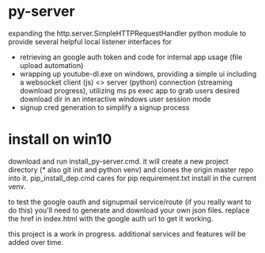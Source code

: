 # py-server

expanding the http.server.SimpleHTTPRequestHandler python module to provide several helpful local listener interfaces for
- retrieving an google auth token and code for internal app usage (file upload automation)
- wrapping up youtube-dl.exe on windows, providing a simple ui including a websocket client (js) <> server (python) connection (streaming download progress), utilizing ms ps exec app to grab users desired download dir in an interactive windows user session mode
- signup cred generation to simplify a signup process

# install on win10

download and run install_py-server.cmd. it will create a new project directory (* also git init and python venv) and clones the origin master repo into it. pip_install_dep.cmd cares for pip requirement.txt install in the current venv.

to test the google oauth and signupmail service/route (if you really want to do this) you'll need to generate and download your own json files. replace the href in index.html with the google auth url to get it working. 

this project is a work in progress. additional services and features will be added over time.
